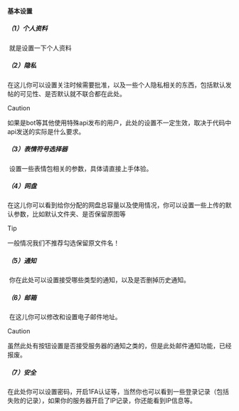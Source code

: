 #### **基本设置**

##### **（1）个人资料**

​	就是设置一下个人资料

##### **（2）隐私**

​	在这儿你可以设置关注时候需要批准，以及一些个人隐私相关的东西，包括默认发帖的可见性、是否默认就不联合都在此处。

> [!CAUTION]
>
> 如果是bot等其他使用特殊api发布的用户，此处的设置不一定生效，取决于代码中api发送的实际是什么要求。

##### **（3）表情符号选择器**

​	设置一些表情包相关的参数，具体请直接上手体验。

##### **（4）网盘**

​	在这儿你可以看到给你分配的网盘总容量以及使用情况，你可以设置一些上传的默认参数，比如默认文件夹、是否保留原图等

> [!TIP]
>
> 一般情况我们不推荐勾选保留原文件名！

##### **（5）通知**

​	你在此处可以设置接受哪些类型的通知，以及是否删掉历史通知。

##### **（6）邮箱**

​	在这儿你可以修改和设置电子邮件地址。

> [!CAUTION]
>
> 虽然此处有按钮设置是否接受服务器的通知之类的，但是此处邮件通知功能，已经报废。

##### **（7）安全**

​	在此处你可以设置密码，开启1FA认证等，当然你也可以看到一些登录记录（包括失败的记录），如果你的服务器开启了IP记录，你还能看到IP信息等。